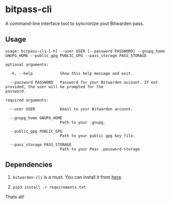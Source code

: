 # bitpass-cli

A command-line interface tool to syncronize yout Bitwarden pass.

## Usage

```
usage: bitpass-cli [-h] --user USER [--password PASSWORD] --gnupg_home GNUPG_HOME --public_gpg PUBLIC_GPG --pass_storage PASS_STORAGE

optional arguments:

  -h, --help            Show this help message and exit.

  --password PASSWORD   Password for your Bitwarden account. If not 						    provided, the user will be prompted for the 						    password.

required arguments:

  --user USER           Email to your Bitwarden account.
  
  --gnupg_home GNUPG_HOME
                        Path to your .gnupg.

  --public_gpg PUBLIC_GPG
                        Path to your public gpg key file.

  --pass_storage PASS_STORAGE
                        Path to your Pass .password-storage
```



## Dependencies

1. `bitwarden-cli` is a must. You can install it from [here](https://github.com/bitwarden/cli).

2. `pip3 install -r requirements.txt`

Thats all!





